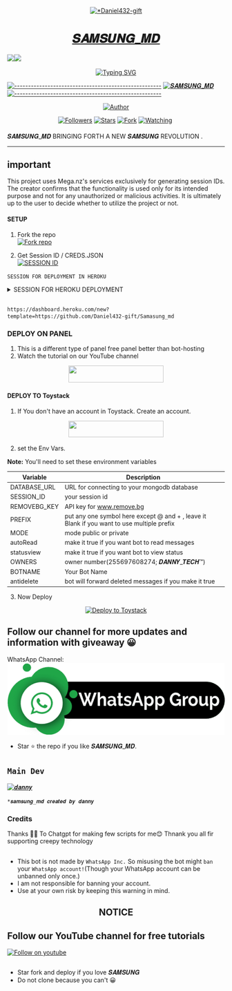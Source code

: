 <p align="center">  
  <a href="">
    <img alt="*Daniel432-gift" height="300" src="https://imgur.com/a/5Zobdkd.jpg">
    <h1 align="center">𝑺𝑨𝑴𝑺𝑼𝑵𝑮_𝑴𝑫</h1>
  </a>
</p>
<a><img src='https://imgur.com/a/3KwxVq6.gif'/></a><a><img src='https://imgur.com/a/3KwxVq6.gif'/></a>
<p align="center">
<p align="center">
  <a href="https://git.io/typing-svg"><img src="https://readme-typing-svg.demolab.com?font=EB+Garamond&weight=800&size=28&duration=4000&pause=1000&random=false&width=435&lines=+•★⃝ 𝑺𝑨𝑴𝑺𝑼𝑵𝑮_+𝑴𝑫★⃝•;MULTI-DEVICE+WHATSAPP+BOT;DEVELOPED+BY+DANNY;RELEASED+DATE+09%2F11%2F2024." alt="Typing SVG" /></a>
</p>
 
  [![-----------------------------------------------------](https://raw.githubusercontent.com/andreasbm/readme/master/assets/lines/colored.png)](#table-of-contents)
 <a href="https://whatsapp.com/channel/0029VacQFw65Ui2gGv0Kwk1r">
 <img alt="𝑺𝑨𝑴𝑺𝑼𝑵𝑮_𝑴𝑫" height="300" src="https://imgur.com/a/5Zobdkd.jpeg">
 [![-----------------------------------------------------](https://raw.githubusercontent.com/andreasbm/readme/master/assets/lines/colored.png)](#table-of-contents)
  
</h1> 


<p align="center">
<a href="https://github.com/Daniel432-gift"><img title="Author" src="https://img.shields.io/badge/𝑺𝑨𝑴𝑺𝑼𝑵𝑮_𝑴𝑫-black?style=for-the-badge&logo=telegram"></a>
<p/>
<p align="center">
<a href="https://github.com/Daniel432-gift?tab=followers"><img title="Followers" src="https://img.shields.io/github/followers/Daniel432-gift?label=Followers&style=social"></a>
<a href="https://github.com/Daniel432-gift/Samasung_md/stargazers/"><img title="Stars" src="https://img.shields.io/github/stars/Daniel432-gift/Samasung_md?&style=social"></a>
<a href="https://github.com/Daniel432-gift/Samasung_md/network/members"><img title="Fork" src="https://img.shields.io/github/forks/Daniel432-gift/Samasung_md?style=social"></a>
<a href="https://github.com/Daniel432-gift/Samasung_md/watchers"><img title="Watching" src="https://img.shields.io/github/watchers/Daniel432-gift/Samasung_md?label=Watching&style=social"></a>
<a href="https://app.fossa.com/projects/git%2Bgithub.com%2FOpaksfirs%2𝑺𝑨𝑴𝑺𝑼𝑵𝑮_𝑴𝑫?ref=badge_shield" alt="FOSSA Status"><img sarc="https://app.fossa.com/api/projects/git%2Bgithub.com%2FOpaksfire%2F𝑺𝑨𝑴𝑺𝑼𝑵𝑮_𝑴𝑫.svg?type=shield"/></a>
</p>

####  
𝑺𝑨𝑴𝑺𝑼𝑵𝑮_𝑴𝑫 BRINGING FORTH A NEW 𝑺𝑨𝑴𝑺𝑼𝑵𝑮 REVOLUTION .

***
## important

This project  uses Mega.nz's services exclusively for generating session IDs. The creator confirms that the functionality is used only for its intended purpose and not for any unauthorized or malicious activities. It is ultimately up to the user to decide whether to utilize the project or not.

#### SETUP

1. Fork the repo
    <br>
<a href='https://github.com/Daniel432-gift/Samasung_md/fork' target="_blank"><img alt='Fork repo' src='https://img.shields.io/badge/Fork Repo-100000?style=for-the-badge&logo=scan&logoColor=white&labelColor=black&color=black'/></a>


2. Get Session ID / CREDS.JSON 
    <br>
<a href='https://futurepair-6745a4986e6b.herokuapp.com/' target="_blank"><img alt='SESSION ID' src='https://img.shields.io/badge/Session_id-100000?style=for-the-badge&logo=scan&logoColor=white&labelColor=black&color=black'/></a>

`SESSION FOR DEPLOYMENT IN HEROKU`

</details>

<details>
<summary>SESSION FOR HEROKU DEPLOYMENT</summary>
   
**1. If you dont have Heroku account**

   <a href='https://signup.heroku.com/' target="_blank"><img alt='Heroku' src='https://img.shields.io/badge/-ℂℝ𝔼𝔸𝕋𝔼 𝔸ℂℂ𝕆𝕌ℕ𝕋 ℕ𝕆𝕎-black?style=for-the-badge&logo=heroku&logoColor=purple'/></a>

**2. Deploy To Heroku**       
   <a href='https://dashboard.heroku.com/new?template=https://github.com/Daniel432-gift/Samasung_md/tree/main' target="_blank"><img alt='DEPLOY' src='https://img.shields.io/badge/-𝔻𝔼ℙ𝕃𝕆𝕐 𝕋𝕆 ℍ𝔼ℝ𝕆𝕂𝕌-black?style=for-the-badge&logo=heroku&logoColor=purple'/></a>
</details>

##

  
```
https://dashboard.heroku.com/new?template=https://github.com/Daniel432-gift/Samasung_md 
```

### DEPLOY ON PANEL 

1. This is a different type of panel free panel better than bot-hosting
2. Watch the tutorial on our YouTube channel
    <br>
<p align="center"><a href="https://www.evoshosting.com"> <img src="https://img.shields.io/badge/FREE-PANEL%20Account-red?style=for-the-badge&logo=Free-Panel" width="220" height="38.45"/></a></p>  

#### DEPLOY TO Toystack

1. If You don't have an account in Toystack. Create an account.
    <br>
<p align="center"><a href="https://toystack.ai"> <img src="https://img.shields.io/badge/Toystack%20Account-blue?style=for-the-badge&logo=Toystack" width="220" height="38.45"/></a></p>

2. set the Env Vars.
    <br>


**Note:** You'll need to set these environment variables 

| Variable | Description 
|---|---|
| DATABASE_URL | URL for connecting to your mongodb database | 
| SESSION_ID | your session id | 
| REMOVEBG_KEY | API key for www.remove.bg | 
| PREFIX | put any one symbol here except @ and + , leave it Blank if you want to use multiple prefix |
| MODE | mode public or private |
| autoRead | make it true if you want bot to read messages |
| statusview | make it true if you want bot to view status | 
| OWNERS | owner number(255697608274; 𝑫𝑨𝑵𝑵𝒀_𝑻𝑬𝑪𝑯™) | 
| BOTNAME | Your Bot Name | 
| antidelete | bot will forward deleted messages if you make it true | 


3. Now Deploy
   <br>
 <div align="center">
  <a href="https://toystack.ai">
    <img src="https://img.shields.io/badge/Toystack%20Account-blue?style=for-the-badge&logo=Toystack" width="220" height="38.45" alt="Deploy to Toystack ">
  </a>
</div>


 
 ## Follow our channel for more updates and information with giveaway 😀

WhatsApp Channel: <a href="https://whatsapp.com/channel/0029VacQFw65Ui2gGv0Kwk1r"><img alt="WhatsApp" src="https://raw.githubusercontent.com/Neeraj-x0/Neeraj-x0/main/photos/suddidina-join-whatsapp.png"/></a>

- Star ⭐ the repo if you like 𝑺𝑨𝑴𝑺𝑼𝑵𝑮_𝑴𝑫.


## `Main Dev` 
<a href="https://github.com/Daniel432-gift"><img src="https://api.shannmoderz.xyz/server/file/XyjKP6IA0VnyFZF.jpg" width="250" height="250" alt="𝒅𝒂𝒏𝒏𝒚"/></a>
  
`*𝒔𝒂𝒎𝒔𝒖𝒏𝒈_𝒎𝒅 𝒄𝒓𝒆𝒂𝒕𝒆𝒅 𝒃𝒚 𝒅𝒂𝒏𝒏𝒚`

### Credits 
Thanks 🙏🏿 To Chatgpt for making few scripts for me😊
Thnank you all fir supporting creepy technology 

   
## 
- This bot is not made by `WhatsApp Inc.` So misusing the bot might `ban` your `WhatsApp account!`(Though your WhatsApp account can be unbanned only once.)
- I am not responsible for banning your account.
- Use at your own risk by keeping this warning in mind.


<h2 align="center">  NOTICE
</h2>

## Follow our YouTube channel for free tutorials 
<a href='https://www.youtube.com/@creepy_technology' target="_blank"><img alt='Follow on youtube' src='https://img.shields.io/badge/Follow on YouTube-100000?style=for-the-badge&logo=scan&logoColor=white&labelColor=black&color=black'/></a>
   
## 
- Star fork and deploy if you love 𝑺𝑨𝑴𝑺𝑼𝑵𝑮
- Do not clone because you can't 😀



